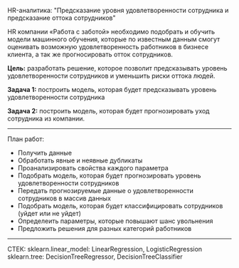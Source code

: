 HR-аналитика: "Предсказание уровня удовлетворенности сотрудника и предсказание оттока сотрудников"

HR компании «Работа с заботой» необходимо подобрать и обучить модели машинного обучения, которые по известным данным смогут оценивать возможную удовлетворенность работников в бизнесе клиента, а так же прогносировать отток сотрудников.

**Цель:** разработать решение, которое позволит предсказывать уровень удовлетворенности сотрудников и уменьшить риски оттока людей.

**Задача 1:** построить модель, которая будет предсказывать уровень удовлетворенности сотрудника

**Задача 2:** построить модель, которая будет прогнозировать уход сотрудника из компании.
___
План работ:

- Получить данные
- Обработать явные и неявные дубликаты
- Проанализировать свойства каждого параметра
- Подобрать модель, которая будет прогнозировать уровень удовлетворенности сотрудников
- Передать прогнозируемые данные о удовлетворенности сотрудников в массив данных
- Подобрать модель, которая будет классифицировать сотрудников (уйдет или не уйдет)
- Определеить параметры, которые повышают шанс увольнения
- Предложить решения для разных категорий работников

___
СТЕК:
sklearn.linear_model: LinearRegression, LogisticRegression
sklearn.tree: DecisionTreeRegressor, DecisionTreeClassifier

